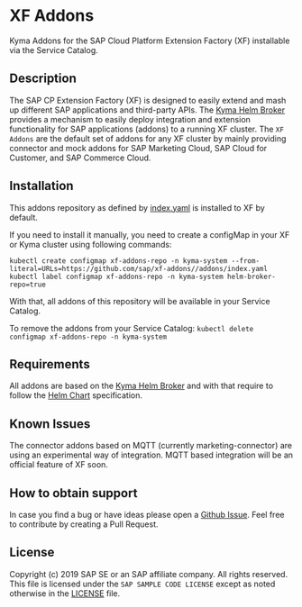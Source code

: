 # XF Addons
Kyma Addons for the SAP Cloud Platform Extension Factory (XF) installable via the Service Catalog.

## Description
The SAP CP Extension Factory (XF) is designed to easily extend and mash up different SAP applications and third-party APIs. The [Kyma Helm Broker](https://kyma-project.io/docs/components/helm-broker/) provides a mechanism to easily deploy integration and extension functionality for SAP applications (addons) to a running XF cluster. The `XF Addons` are the default set of addons for any XF cluster by mainly providing connector and mock addons for SAP Marketing Cloud, SAP Cloud for Customer, and SAP Commerce Cloud.

## Installation
This addons repository as defined by [index.yaml](addons/index.yaml) is installed to XF by default.

If you need to install it manually, you need to create a configMap in your XF or Kyma cluster using following commands:

```
kubectl create configmap xf-addons-repo -n kyma-system --from-literal=URLs=https://github.com/sap/xf-addons//addons/index.yaml
kubectl label configmap xf-addons-repo -n kyma-system helm-broker-repo=true
```
With that, all addons of this repository will be available in your Service Catalog.

To remove the addons from your Service Catalog:
`kubectl delete configmap xf-addons-repo -n kyma-system`

## Requirements
All addons are based on the [Kyma Helm Broker](https://kyma-project.io/docs/components/helm-broker/) and with that require to follow the [Helm Chart](https://helm.sh/) specification.

## Known Issues
The connector addons based on MQTT (currently marketing-connector) are using an experimental way of integration. MQTT based integration will be an official feature of XF soon.

## How to obtain support
In case you find a bug or have ideas please open a [Github Issue](https://github.com/SAP/xf-addons/issues). Feel free to contribute by creating a Pull Request.

## License
Copyright (c) 2019 SAP SE or an SAP affiliate company. All rights reserved.
This file is licensed under the `SAP SAMPLE CODE LICENSE` except as noted otherwise in the [LICENSE](LICENSE) file.
